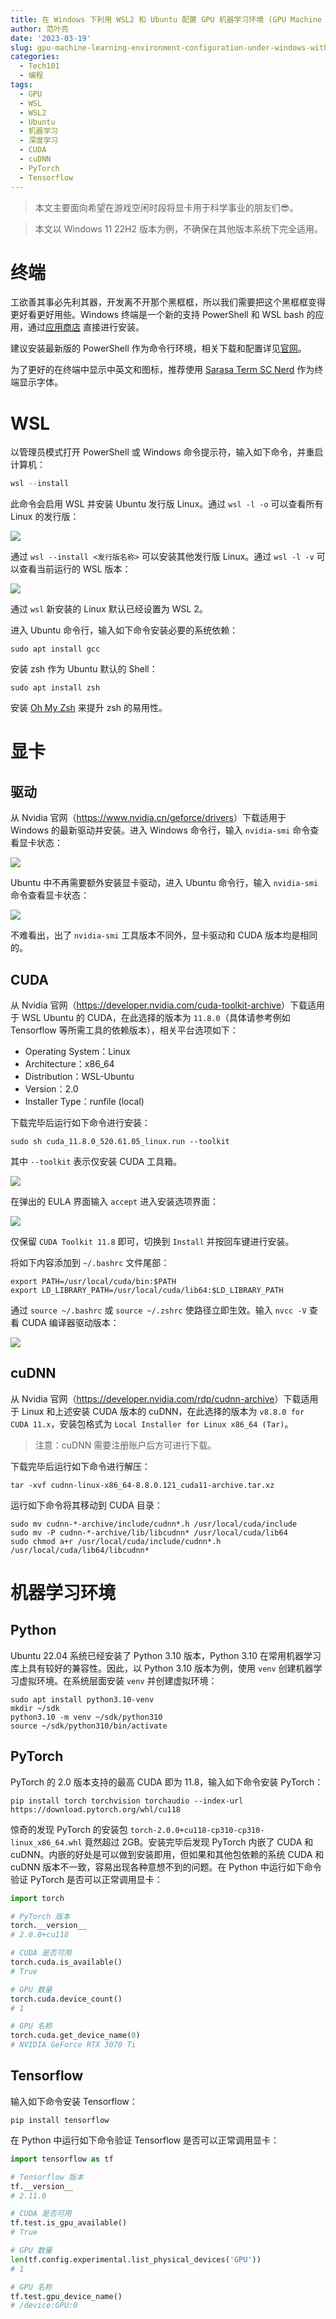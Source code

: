 ```yaml
---
title: 在 Windows 下利用 WSL2 和 Ubuntu 配置 GPU 机器学习环境 (GPU Machine Leanring Environment Configuration under Windows with WSL2 and Ubuntu)
author: 范叶亮
date: '2023-03-19'
slug: gpu-machine-learning-environment-configuration-under-windows-with-wsl2-and-ubuntu
categories:
  - Tech101
  - 编程
tags:
  - GPU
  - WSL
  - WSL2
  - Ubuntu
  - 机器学习
  - 深度学习
  - CUDA
  - cuDNN
  - PyTorch
  - Tensorflow
---
```


> 本文主要面向希望在游戏空闲时段将显卡用于科学事业的朋友们😎。

> 本文以 Windows 11 22H2 版本为例，不确保在其他版本系统下完全适用。

# 终端

工欲善其事必先利其器，开发离不开那个黑框框，所以我们需要把这个黑框框变得更好看更好用些。Windows 终端是一个新的支持 PowerShell 和 WSL bash 的应用，通过[应用商店](https://aka.ms/terminal) 直接进行安装。

建议安装最新版的 PowerShell 作为命令行环境，相关下载和配置详见[官网](https://learn.microsoft.com/zh-cn/powershell/)。

为了更好的在终端中显示中英文和图标，推荐使用 [Sarasa Term SC Nerd](https://github.com/laishulu/Sarasa-Term-SC-Nerd) 作为终端显示字体。

# WSL

以管理员模式打开 PowerShell 或 Windows 命令提示符，输入如下命令，并重启计算机：

```powershell
wsl --install
```

此命令会启用 WSL 并安装 Ubuntu 发行版 Linux。通过 `wsl -l -o` 可以查看所有 Linux 的发行版：

![](/images/cn/2023-03-19-gpu-machine-learning-environment-configuration-under-windows-with-wsl2-and-ubuntu/wsl-linux-distributions.png)

通过 `wsl --install <发行版名称>` 可以安装其他发行版 Linux。通过 `wsl -l -v` 可以查看当前运行的 WSL 版本：

![](/images/cn/2023-03-19-gpu-machine-learning-environment-configuration-under-windows-with-wsl2-and-ubuntu/wsl-running.png)

通过 `wsl` 新安装的 Linux 默认已经设置为 WSL 2。

进入 Ubuntu 命令行，输入如下命令安装必要的系统依赖：

```shell
sudo apt install gcc
```

安装 zsh 作为 Ubuntu 默认的 Shell：

```shell
sudo apt install zsh
```

安装 [Oh My Zsh](https://ohmyz.sh/) 来提升 zsh 的易用性。

# 显卡

## 驱动

从 Nvidia 官网（<https://www.nvidia.cn/geforce/drivers>）下载适用于 Windows 的最新驱动并安装。进入 Windows 命令行，输入 `nvidia-smi` 命令查看显卡状态：

![](/images/cn/2023-03-19-gpu-machine-learning-environment-configuration-under-windows-with-wsl2-and-ubuntu/nvidia-smi-windows.png)

Ubuntu 中不再需要额外安装显卡驱动，进入 Ubuntu 命令行，输入 `nvidia-smi` 命令查看显卡状态：

![](/images/cn/2023-03-19-gpu-machine-learning-environment-configuration-under-windows-with-wsl2-and-ubuntu/nvidia-smi-ubuntu.png)

不难看出，出了 `nvidia-smi` 工具版本不同外，显卡驱动和 CUDA 版本均是相同的。

## CUDA

从 Nvidia 官网（<https://developer.nvidia.com/cuda-toolkit-archive>）下载适用于 WSL Ubuntu 的 CUDA，在此选择的版本为 `11.8.0`（具体请参考例如 Tensorflow 等所需工具的依赖版本），相关平台选项如下：

- Operating System：Linux
- Architecture：x86_64
- Distribution：WSL-Ubuntu
- Version：2.0
- Installer Type：runfile (local)

下载完毕后运行如下命令进行安装：

```shell
sudo sh cuda_11.8.0_520.61.05_linux.run --toolkit
```

其中 `--toolkit` 表示仅安装 CUDA 工具箱。

![](/images/cn/2023-03-19-gpu-machine-learning-environment-configuration-under-windows-with-wsl2-and-ubuntu/cuda-installation-eula.png)

在弹出的 EULA 界面输入 `accept` 进入安装选项界面：

![](/images/cn/2023-03-19-gpu-machine-learning-environment-configuration-under-windows-with-wsl2-and-ubuntu/cuda-installation-options.png)

仅保留 `CUDA Toolkit 11.8` 即可，切换到 `Install` 并按回车键进行安装。

将如下内容添加到 `~/.bashrc` 文件尾部：

```shell
export PATH=/usr/local/cuda/bin:$PATH
export LD_LIBRARY_PATH=/usr/local/cuda/lib64:$LD_LIBRARY_PATH
```

通过 `source ~/.bashrc` 或 `source ~/.zshrc` 使路径立即生效。输入 `nvcc -V` 查看 CUDA 编译器驱动版本：

![](/images/cn/2023-03-19-gpu-machine-learning-environment-configuration-under-windows-with-wsl2-and-ubuntu/nvcc-version.png)

## cuDNN

从 Nvidia 官网（<https://developer.nvidia.com/rdp/cudnn-archive>）下载适用于 Linux 和上述安装 CUDA 版本的 cuDNN，在此选择的版本为 `v8.8.0 for CUDA 11.x`，安装包格式为 `Local Installer for Linux x86_64 (Tar)`。

> 注意：cuDNN 需要注册账户后方可进行下载。

下载完毕后运行如下命令进行解压：

```shell
tar -xvf cudnn-linux-x86_64-8.8.0.121_cuda11-archive.tar.xz
```

运行如下命令将其移动到 CUDA 目录：

```
sudo mv cudnn-*-archive/include/cudnn*.h /usr/local/cuda/include
sudo mv -P cudnn-*-archive/lib/libcudnn* /usr/local/cuda/lib64 
sudo chmod a+r /usr/local/cuda/include/cudnn*.h /usr/local/cuda/lib64/libcudnn*
```

# 机器学习环境

## Python

Ubuntu 22.04 系统已经安装了 Python 3.10 版本，Python 3.10 在常用机器学习库上具有较好的兼容性。因此，以 Python 3.10 版本为例，使用 `venv` 创建机器学习虚拟环境。在系统层面安装 `venv` 并创建虚拟环境：

```shell
sudo apt install python3.10-venv
mkdir ~/sdk
python3.10 -m venv ~/sdk/python310
source ~/sdk/python310/bin/activate
```

## PyTorch

PyTorch 的 2.0 版本支持的最高 CUDA 即为 11.8，输入如下命令安装 PyTorch：

```shell
pip install torch torchvision torchaudio --index-url https://download.pytorch.org/whl/cu118
```

惊奇的发现 PyTorch 的安装包 `torch-2.0.0+cu118-cp310-cp310-linux_x86_64.whl` 竟然超过 2GB。安装完毕后发现 PyTorch 内嵌了 CUDA 和 cuDNN。内嵌的好处是可以做到安装即用，但如果和其他包依赖的系统 CUDA 和 cuDNN 版本不一致，容易出现各种意想不到的问题。在 Python 中运行如下命令验证 PyTorch 是否可以正常调用显卡：

```python
import torch

# PyTorch 版本
torch.__version__
# 2.0.0+cu118

# CUDA 是否可用
torch.cuda.is_available()
# True

# GPU 数量
torch.cuda.device_count()
# 1

# GPU 名称
torch.cuda.get_device_name(0)
# NVIDIA GeForce RTX 3070 Ti
```

## Tensorflow

输入如下命令安装 Tensorflow：

```shell
pip install tensorflow
```

在 Python 中运行如下命令验证 Tensorflow 是否可以正常调用显卡：

```python
import tensorflow as tf

# Tensorflow 版本
tf.__version__
# 2.11.0

# CUDA 是否可用
tf.test.is_gpu_available()
# True

# GPU 数量
len(tf.config.experimental.list_physical_devices('GPU'))
# 1

# GPU 名称
tf.test.gpu_device_name()
# /device:GPU:0
```
